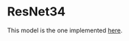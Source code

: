 # __ResNet34__

This model is the one implemented [here](https://github.com/antingshen/resnet-protofiles).
